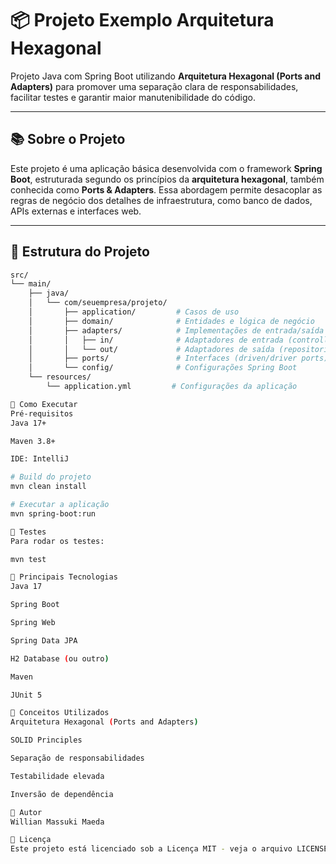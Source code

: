 # 📦 Projeto Exemplo Arquitetura Hexagonal

Projeto Java com Spring Boot utilizando **Arquitetura Hexagonal (Ports and Adapters)** para promover uma separação clara de responsabilidades, facilitar testes e garantir maior manutenibilidade do código.

---

## 📚 Sobre o Projeto

Este projeto é uma aplicação básica desenvolvida com o framework **Spring Boot**, estruturada segundo os princípios da **arquitetura hexagonal**, também conhecida como **Ports & Adapters**. Essa abordagem permite desacoplar as regras de negócio dos detalhes de infraestrutura, como banco de dados, APIs externas e interfaces web.

---

## 🧱 Estrutura do Projeto

```bash
src/
└── main/
    ├── java/
    │   └── com/seuempresa/projeto/
    │       ├── application/         # Casos de uso
    │       ├── domain/              # Entidades e lógica de negócio
    │       ├── adapters/            # Implementações de entrada/saída (ex: REST, DB, etc.)
    │       │   ├── in/              # Adaptadores de entrada (controllers, schedulers, etc.)
    │       │   └── out/             # Adaptadores de saída (repositories, clientes, etc.)
    │       ├── ports/               # Interfaces (driven/driver ports)
    │       └── config/              # Configurações Spring Boot
    └── resources/
        └── application.yml         # Configurações da aplicação

🚀 Como Executar
Pré-requisitos
Java 17+

Maven 3.8+

IDE: IntelliJ

# Build do projeto
mvn clean install

# Executar a aplicação
mvn spring-boot:run

🧪 Testes
Para rodar os testes:

mvn test

📌 Principais Tecnologias
Java 17

Spring Boot

Spring Web

Spring Data JPA

H2 Database (ou outro)

Maven

JUnit 5

🧠 Conceitos Utilizados
Arquitetura Hexagonal (Ports and Adapters)

SOLID Principles

Separação de responsabilidades

Testabilidade elevada

Inversão de dependência

👤 Autor
Willian Massuki Maeda

📝 Licença
Este projeto está licenciado sob a Licença MIT - veja o arquivo LICENSE para detalhes.

